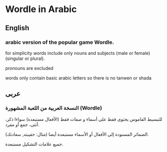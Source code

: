 # Wordle in Arabic
## English
### arabic version of the popular game Wordle.

for simplicity words include only nouns and subjects (male or female) (singular or plural).

pronouns are excluded

words only contain basic arabic letters so there is no tanwen or shada
## عربى
### النسخة العربية من اللعبة المشهورة (Wordle)
للتبسيط القاموس يحتوى فقط على أسماء و صفات فقط (الأفعال مستبعدة) سواءا ذكر، أنثى، جمع أو مفرد.

الضمائر المسنودة إلى الأفعال أو الأسماء مستبعدة أيضا (مثال: حقيبته, سعادتك).

جميع علامات التشكيل مستبعدة.
